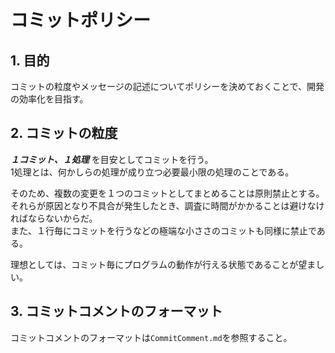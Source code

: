 # コミットポリシー
## 1. 目的
コミットの粒度やメッセージの記述についてポリシーを決めておくことで、開発の効率化を目指す。  

## 2. コミットの粒度
___１コミット、１処理___ を目安としてコミットを行う。  
1処理とは、何かしらの処理が成り立つ必要最小限の処理のことである。  

そのため、複数の変更を１つのコミットとしてまとめることは原則禁止とする。  
それらが原因となり不具合が発生したとき、調査に時間がかかることは避けなければならないからだ。  
また、１行毎にコミットを行うなどの極端な小ささのコミットも同様に禁止である。  

理想としては、コミット毎にプログラムの動作が行える状態であることが望ましい。  

## 3. コミットコメントのフォーマット
コミットコメントのフォーマットは`CommitComment.md`を参照すること。  